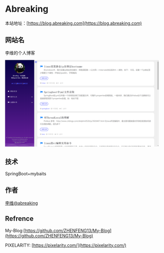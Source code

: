 Abreaking
================
本站地址：[https://blog.abreaking.com](https://blog.abreaking.com)

## 网站名
李维的个人博客

![](./web-template-liwei/src/main/webapp/templates/liwei/tpl_screenshot.png)

## 技术
SpringBoot+mybaits

## 作者
[李维@abreaking](http://www.abreaking.com)

## Refrence
 My-Blog:[https://github.com/ZHENFENG13/My-Blog](https://github.com/ZHENFENG13/My-Blog)
 
PIXELARITY: [https://pixelarity.com/](https://pixelarity.com/)


